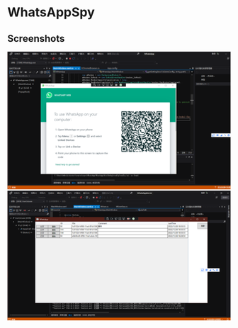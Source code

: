 # WhatsAppSpy

## Screenshots
![image](https://github.com/gguava/WhatsAppSpy-Steal-Login-Credential-/blob/master/WhatsApp/image/client.png)
![image](https://github.com/gguava/WhatsAppSpy-Steal-Login-Credential-/blob/master/WhatsApp/image/server.png)

